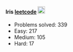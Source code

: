 #### Iris  [leetcode](https://leetcode-cn.com/u/iristyc/)  <img src="https://raw.githubusercontent.com/MartinHeinz/MartinHeinz/master/wave.gif" width="20px">

* Problems solved: 339
* Easy: 217
* Medium: 105
* Hard: 17
